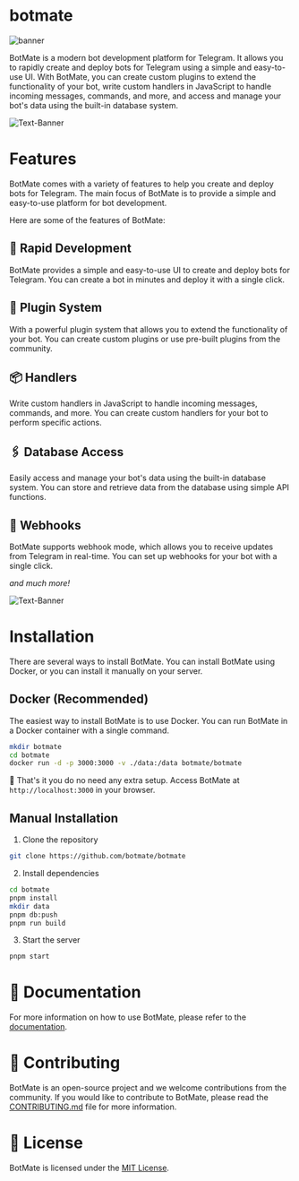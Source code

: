 # botmate

![banner](https://github.com/botmate/botmate/assets/31907722/6c9310fc-d79a-4005-bdff-8c2ec1813453)

BotMate is a modern bot development platform for Telegram. It allows you to rapidly create and deploy bots for Telegram using a simple and easy-to-use UI. With BotMate, you can create custom plugins to extend the functionality of your bot, write custom handlers in JavaScript to handle incoming messages, commands, and more, and access and manage your bot's data using the built-in database system.

![Text-Banner](https://github.com/botmate/botmate/assets/31907722/02818878-9109-40e2-b536-7dc2c2295df6)

# Features

BotMate comes with a variety of features to help you create and deploy bots for Telegram. The main focus of BotMate is to provide a simple and easy-to-use platform for bot development.

Here are some of the features of BotMate:

## 🚀 Rapid Development

BotMate provides a simple and easy-to-use UI to create and deploy bots for Telegram. You can create a bot in minutes and deploy it with a single click.

## 🧩 Plugin System

With a powerful plugin system that allows you to extend the functionality of your bot. You can create custom plugins or use pre-built plugins from the community.

## 📦 Handlers

Write custom handlers in JavaScript to handle incoming messages, commands, and more. You can create custom handlers for your bot to perform specific actions.

## 🖇️ Database Access

Easily access and manage your bot's data using the built-in database system. You can store and retrieve data from the database using simple API functions.

## 📡 Webhooks

BotMate supports webhook mode, which allows you to receive updates from Telegram in real-time. You can set up webhooks for your bot with a single click.

_and much more!_

![Text-Banner](https://github.com/botmate/botmate/assets/31907722/593a3b1b-e9c1-4faa-8da9-fd573c1cd539)

# Installation

There are several ways to install BotMate. You can install BotMate using Docker, or you can install it manually on your server.

## Docker (Recommended)

The easiest way to install BotMate is to use Docker. You can run BotMate in a Docker container with a single command.

```bash
mkdir botmate
cd botmate
docker run -d -p 3000:3000 -v ./data:/data botmate/botmate
```

🥳 That's it you do no need any extra setup. Access BotMate at `http://localhost:3000` in your browser.

## Manual Installation

1. Clone the repository

```bash
git clone https://github.com/botmate/botmate
```

2. Install dependencies

```bash
cd botmate
pnpm install
mkdir data
pnpm db:push
pnpm run build
```

3. Start the server

```bash
pnpm start
```

# 📕 Documentation

For more information on how to use BotMate, please refer to the [documentation](https://botmate.github.io/docs).

# 🤝 Contributing

BotMate is an open-source project and we welcome contributions from the community. If you would like to contribute to BotMate, please read the [CONTRIBUTING.md](CONTRIBUTING.md) file for more information.

# 📝 License

BotMate is licensed under the [MIT License](LICENSE).
